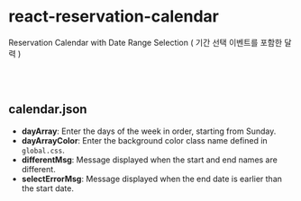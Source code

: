 # react-reservation-calendar
Reservation Calendar with Date Range Selection ( 기간 선택 이벤트를 포함한 달력 )

<br><br>


## **calendar.json**
- **dayArray**: Enter the days of the week in order, starting from Sunday.
- **dayArrayColor**: Enter the background color class name defined in `global.css`.
- **differentMsg**: Message displayed when the start and end names are different.
- **selectErrorMsg**: Message displayed when the end date is earlier than the start date.
